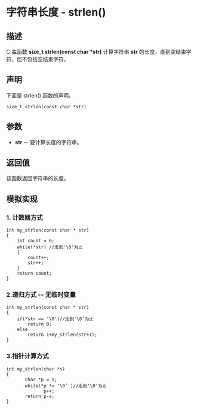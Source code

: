 ﻿# 字符串长度 - strlen()

## 描述

C 库函数 **size_t strlen(const char \*str)** 计算字符串 **str** 的长度，直到空结束字符，但不包括空结束字符。

## 声明

下面是 strlen() 函数的声明。

```
size_t strlen(const char *str)
```

## 参数

- **str** -- 要计算长度的字符串。

## 返回值

该函数返回字符串的长度。



## 模拟实现

### 1. 计数器方式

```
int my_strlen(const char * str)
{
    int count = 0; 
    while(*str) //走到'\0'为止
    {
        count++;
        str++;
    }
    return count;
}
```

### 2.递归方式 -- 无临时变量

```
int my_strlen(const char * str)
{
    if(*str == '\0')//走到'\0'为止
        return 0;
    else
        return 1+my_strlen(str+1);
}
```

### 3.指针计算方式

```
int my_strlen(char *s)
{
       char *p = s; 
       while(*p != ‘\0’ )//走到'\0'为止
              p++; 
       return p-s;
}
```

